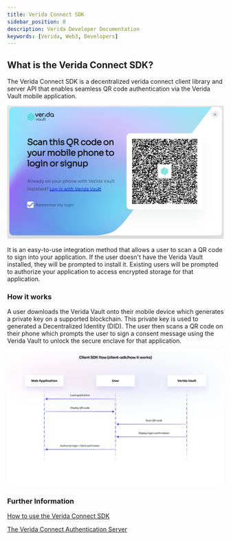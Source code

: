 ```yaml
---
title: Verida Connect SDK
sidebar_position: 0
description: Verida Developer Documentation
keywords: [Verida, Web3, Developers]
---
```



## What is the Verida Connect  SDK?

The Verida Connect SDK is a decentralized verida connect client library and server API that enables seamless QR code authentication via the Verida Vault mobile application.

![QR_modal.png](QR_modal.png)

It is an easy-to-use integration method that allows a user to scan a QR code to sign into your application. If the user doesn't have the Verida Vault installed, they will be prompted to install it. Existing users will be prompted to authorize your application to access encrypted storage for that 
application.

### How it works

A user downloads the Verida Vault onto their mobile device which generates a private key on a supported blockchain. This private key is used to generated a Decentralized Identity (DID). The user then scans a QR code on their phone which prompts the user to sign a consent message using the Verida Vault to unlock the secure enclave for that application.

![sso_overview.png](sso_overview.png)

### Further Information

[How to use the Verida Connect SDK](how-to-use-the-sso-sdk.md)

[The Verida Connect Authentication Server](the-sso-authentication-server.md)